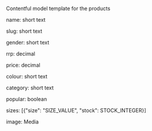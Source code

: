 Contentful model template for the products

name: short text

slug: short text

gender: short text

rrp: decimal

price: decimal

colour: short text

category: short text

popular: boolean

sizes: [{"size": "SIZE_VALUE", "stock": STOCK_INTEGER}]

image: Media 

